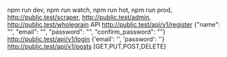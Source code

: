 npm run dev, 
npm run watch,
npm run hot,
npm run prod,
http://public.test/scraper,
http://public.test/admin,
http://public.test/wholegrain
API 
http://public.test/api/v1/register  {"name": "", "email": "", "password": "", "confirm_password": ""}
http://public.test/api/v1/login  {'email': '', 'password': ''}
http://public.test/api/v1/posts [GET,PUT,POST,DELETE] 
